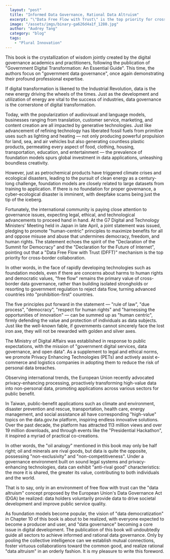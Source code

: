 ```yaml
---
  layout: "post"
  title: "Informed Data Governance, Rational Data Altruism"
  excerpt: "\"Data Free Flow with Trust\" is the top priority for cross-border collaboration."
  image: "/assets/imgs/binary-ga626d4a1f_1280.jpg"
  author: "Audrey Tang"
  category: "blog"
  tags: 
    - "Plural Innovation"
---
```


This book is the crystallization of wisdom jointly created by the digital governance academics and practitioners, following the publication of "Government Digital Transformation: An Essential Guide". This time, the authors focus on "government data governance", once again demonstrating their profound professional expertise.

If digital transformation is likened to the Industrial Revolution, data is the new energy driving the wheels of the times. Just as the development and utilization of energy are vital to the success of industries, data governance is the cornerstone of digital transformation. 

Today, with the popularization of audiovisual and language models, businesses ranging from translation, customer service, marketing, and content creation are all impacted by generative technologies. Just like advancement of refining technology has liberated fossil fuels from primitive uses such as lighting and heating — not only producing powerful propulsion for land, sea, and air vehicles but also generating countless plastic products, permeating every aspect of food, clothing, housing, transportation, education, and entertainment — the prevalence of foundation models spurs global investment in data applications, unleashing boundless creativity.

However, just as petrochemical products have triggered climate crises and ecological disasters, leading to the pursuit of clean energy as a century-long challenge, foundation models are closely related to large datasets from training to application. If there is no foundation for proper governance, a cyber-ecological disaster is imminent, with deepfake scams being just the tip of the iceberg.

Fortunately, the international community is paying close attention to governance issues, expecting legal, ethical, and technological advancements to proceed hand in hand. At the G7 Digital and Technology Ministers' Meeting held in Japan in late April, a joint statement was issued, pledging to promote "human-centric" principles to maximize benefits for all and oppose misuse and abuse that undermines democracy, freedom, and human rights. The statement echoes the spirit of the "Declaration of the Summit for Democracy" and the "Declaration for the Future of Internet", pointing out that a "Data Free Flow with Trust (DFFT)" mechanism is the top priority for cross-border collaboration.

In other words, in the face of rapidly developing technologies such as foundation models, even if there are concerns about harms to human rights and democratic values, "free flow" remains the primary value of cross-border data governance, rather than building isolated strongholds or resorting to government regulation to reject data flow, turning advanced countries into "prohibition-first" countries.

The five principles put forward in the statement — "rule of law", "due process", "democracy", "respect for human rights" and "harnessing the opportunities of innovation" — can be summed up as "human centric", firmly defending the value and protection of individuals as data subjects. Just like the well-known fable, if governments cannot sincerely face the lost iron axe, they will not be rewarded with golden and silver axes.

The Ministry of Digital Affairs was established in response to public expectations, with the mission of "government digital services, data governance, and open data". As a supplement to legal and ethical norms, we promote Privacy Enhancing Technologies (PETs) and actively assist e-commerce and logistics companies in adopting them to reduce the risk of personal data breaches.

Observing international trends, the European Union recently advocated privacy-enhancing processing, proactively transforming high-value data into non-personal data, promoting applications across various sectors for public benefit.

In Taiwan, public-benefit applications such as climate and environment, disaster prevention and rescue, transportation, health care, energy management, and social assistance all have corresponding "high-value" topics on the data.gov.tw platform, inspiring endless innovative solutions. Over the past decade, the platform has attracted 113 million views and over 19 million downloads, and through events like the "Presidential Hackathon", it inspired a myriad of practical co-creations.

In other words, the "oil analogy" mentioned in this book may only be half right; oil and minerals are rival goods, but data is quite the opposite, possessing "non-exclusivity" and "non-competitiveness". Under a governance environment built on sound legal systems and privacy-enhancing technologies, data can exhibit "anti-rival good" characteristics: the more it is shared, the greater its value, contributing to both individuals and the world.

That is to say, only in an environment of free flow with trust can the "data altruism" concept proposed by the European Union's Data Governance Act (DGA) be realized: data holders voluntarily provide data to drive societal development and improve public service quality.

As foundation models become popular, the vision of "data democratization" in Chapter 10 of this book is about to be realized, with everyone expected to become a producer and user, and "data governance" becoming a core issue in digital development. The publication of this book will undoubtedly guide all sectors to achieve informed and rational data governance. Only by pooling the collective intelligence can we establish mutual connections, foster virtuous collaborations toward the common good, and realize rational "data altruism" in an orderly fashion. It is my pleasure to write this foreword.
